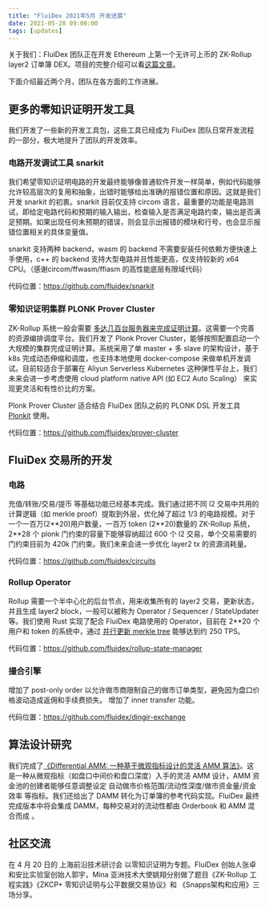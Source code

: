 ```yaml
---
title: "FluiDex 2021年5月 开发进展"
date: 2021-05-28 09:00:00
tags: [updates]
---
```


关于我们：FluiDex 团队正在开发 Ethereum 上第一个无许可上币的 ZK-Rollup layer2 订单簿 DEX。项目的完整介绍可以看[这篇文章](/zh/blog/fluidex-a-zkrollup-layer2-dex/)。

下面介绍最近两个月，团队在各方面的工作进展。

<!--
## 新版官网上线

我们重新设计了 FluiDex 项目的风格样式，新的官网已经更新在了 <https://www.fluidex.io/>

![](/media/new_website_0528.png)

-->

## 更多的零知识证明开发工具

我们开发了一些新的开发工具包，这些工具已经成为 FluiDex 团队日常开发流程的一部分，极大地提升了团队的开发效率。

### 电路开发调试工具 snarkit

我们希望零知识证明电路的开发最终能够像普通软件开发一样简单，例如代码能够允许较高层次的复用和抽象，出错时能够给出准确的报错位置和原因。这就是我们开发 snarkit 的初衷。snarkit 目前仅支持 circom 语言，最重要的功能是电路测试，即给定电路代码和预期的输入输出，检查输入是否满足电路约束，输出是否满足预期。如果出现任何未预期的错误，则会显示出报错的模块和行号，也会显示报错位置相关的具体变量值。

snarkit 支持两种 backend，wasm 的 backend 不需要安装任何依赖方便快速上手使用，c++ 的 backend 支持大型电路并且性能更高，仅支持较新的 x64 CPU。（感谢circom/ffwasm/ffiasm 的高性能底层有限域代码）

代码位置：<https://github.com/fluidex/snarkit>

### 零知识证明集群 PLONK Prover Cluster

ZK-Rollup 系统一般会需要 [多达几百台服务器来完成证明计算](/zh/blog/zkrollup-intro1/)。这需要一个完善的资源编排调度平台。我们开发了 Plonk Prover Cluster，能够按照配置启动一个大规模的集群完成证明计算。系统采用了单 master + 多 slave 的架构设计，基于 k8s 完成动态伸缩和调度，也支持本地使用 docker-compose 来做单机开发调试。目前较适合于部署在 Aliyun Serverless Kubernetes 这种弹性平台上，我们未来会进一步考虑使用 cloud platform native API (如 EC2 Auto Scaling） 来实现更灵活和有性价比的方案。

Plonk Prover Cluster 适合结合 FluiDex 团队之前的 PLONK DSL 开发工具 [Plonkit](https://github.com/fluidex/plonkit) 使用。

代码位置：<https://github.com/fluidex/prover-cluster>

## FluiDex 交易所的开发

### 电路

充值/转账/交易/提币 等基础功能已经基本完成。我们通过把不同 l2 交易中共用的计算逻辑（如 merkle proof）提取到外层，优化掉了超过 1/3 的电路规模。对于一个一百万(2\*\*20)用户数量，一百万 token (2\*\*20)数量的 ZK-Rollup 系统，2**28 个 plonk 门约束的容量下能够容纳超过 600 个 l2 交易，单个交易需要的门约束目前为 420k 门约束。我们未来会进一步优化 layer2 tx 的资源消耗量。

代码位置：<https://github.com/fluidex/circuits>

### Rollup Operator

Rollup 需要一个半中心化的后台节点，用来收集所有的 layer2 交易，更新状态，并且生成 layer2 block，一般可以被称为 Operator / Sequencer / StateUpdater 等。我们使用 Rust 实现了配合 FluiDex 电路使用的 Operator，目前在 2**20 个用户和 token 的系统中，通过 [并行更新 merkle tree](https://github.com/fluidex/rollup-state-manager/blob/b6c049208e17a4916b12ff0ab23e7699df7f231e/src/state/global.rs#L270) 能够达到约 250 TPS。

代码位置：<https://github.com/fluidex/rollup-state-manager>

### 撮合引擎

增加了 post-only order 以允许做市商限制自己的做市订单类型，避免因为盘口价格波动造成返佣和手续费损失。
增加了 inner transfer 功能。

代码位置：<https://github.com/fluidex/dingir-exchange>



## 算法设计研究

我们完成了[《Differential AMM: 一种基于微观指标设计的灵活 AMM 算法》](/zh/blog/damm/)。这是一种从微观指标（如盘口中间价和盘口深度）入手的灵活 AMM 设计，AMM 资金池的创建者能够任意调整设定 自动做市价格范围/流动性深度/做市资金量/资金效率 等指标。我们还给出了 DAMM 转化为订单簿的参考代码实现。FluiDex 最终完成版本中将会集成 DAMM，每种交易对的流动性都由 Orderbook 和 AMM 混合而成 。

## 社区交流

在 4 月 20 日的 上海前沿技术研讨会 以零知识证明为专题。FluiDex 创始人张卓和安比实验室创始人郭宇，Mina 亚洲技术大使姚翔分别做了题目《ZK-Rollup 工程实践》《ZKCP+ 零知识证明与公平数据交易协议》和 《Snapps架构和应用》三场分享。

